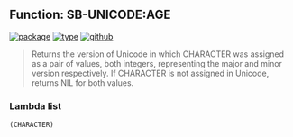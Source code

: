## Function: SB-UNICODE:AGE
[![package](https://img.shields.io/badge/Package-SB--UNICODE-5f9ea0.svg?style=social&colorA=999999)](../) [![type](https://img.shields.io/badge/Type-Function-5f9ea0.svg?style=social&colorA=999999)](../#function) [![github](https://img.shields.io/badge/GitHub-View_the_source-5f9ea0.svg?style=social&colorA=999999&logo=github)](https://github.com/sbcl/sbcl/blob/master/src/code/target-unicode.lisp/) 

> Returns the version of Unicode in which CHARACTER was assigned as a pair
> of values, both integers, representing the major and minor version respectively.
> If CHARACTER is not assigned in Unicode, returns NIL for both values.

### Lambda list
```
(CHARACTER)
```
